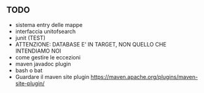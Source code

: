 ## TODO
* sistema entry delle mappe
* interfaccia unitofsearch
* junit (TEST)
* ATTENZIONE: DATABASE E' IN TARGET, NON QUELLO CHE INTENDIAMO NOI
* come gestire le eccezioni
* maven javadoc plugin
* bash o bat
* Guardare il maven site plugin https://maven.apache.org/plugins/maven-site-plugin/